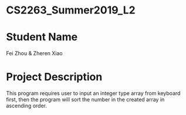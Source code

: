 # CS2263_Summer2019_L2
# Student Name
  Fei Zhou & Zheren Xiao
# Project Description
This program requires user to input an integer type array from keyboard first,
then the program will sort the number in the created array in ascending order.
